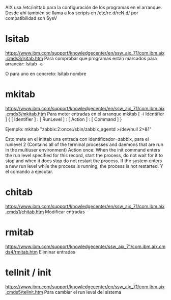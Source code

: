 AIX usa /etc/inittab para la configuración de los programas en el arranque.
Desde ahí también se llama a los scripts en /etc/rc.d/rcN.d/ por compatibilidad son SysV


# lsitab
https://www.ibm.com/support/knowledgecenter/en/ssw_aix_71/com.ibm.aix.cmds3/lsitab.htm
Para comprobar que programas están marcados para arrancar:
lsitab -a

O para uno en concreto:
lsitab nombre


# mkitab
https://www.ibm.com/support/knowledgecenter/en/ssw_aix_71/com.ibm.aix.cmds3/mkitab.htm
Para meter entradas en el arranque
mkitab [ -i Identifier ] { [ Identifier ] : [ RunLevel ] : [ Action ] : [ Command ] }

Ejemplo:
mkitab "zabbix:2:once:/sbin/zabbix_agentd >/dev/null 2>&1"

Esto mete en el inittab una entrada con identificador=zabbix, para el runlevel 2 (Contains all of the terminal processes and daemons that are run in the multiuser environment)
Action once: When the init command enters the run level specified for this record, start the process, do not wait for it to stop and when it does stop do not restart the process. If the system enters a new run level while the process is running, the process is not restarted.
Y el comando a ejecutar.


# chitab
https://www.ibm.com/support/knowledgecenter/en/ssw_aix_71/com.ibm.aix.cmds1/chitab.htm
Modificar entradas


# rmitab
https://www.ibm.com/support/knowledgecenter/ssw_aix_71/com.ibm.aix.cmds4/rmitab.htm
Eliminar entradas


# tellnit / init
https://www.ibm.com/support/knowledgecenter/en/ssw_aix_71/com.ibm.aix.cmds5/telinit.htm
Para cambiar el run level del sistema


